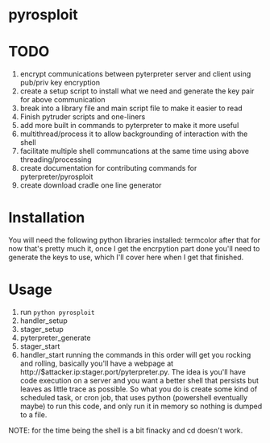 # pyrosploit
# TODO
1. encrypt communications between pyterpreter server and client using pub/priv key encryption
2. create a setup script to install what we need and generate the key pair for above communication
3. break into a library file and main script file to make it easier to read
4. Finish pytruder scripts and one-liners
5. add more built in commands to pyterpreter to make it more useful
6. multithread/process it to allow backgrounding of interaction with the shell
7. facilitate multiple shell communcations at the same time using above threading/processing
8. create documentation for contributing commands for pyterpreter/pyrosploit
9. create download cradle one line generator

# Installation
You will need the following python libraries installed: termcolor
after that for now that's pretty much it, once I get the encrpytion part done you'll need to generate the keys to use, which I'll cover here when I get that finished.

# Usage
1. run `python pyrosploit`
2. handler_setup
3. stager_setup
4. pyterpreter_generate
5. stager_start
6. handler_start
running the commands in this order will get you rocking and rolling, basically you'll have a webpage at http://$attacker.ip:stager.port/pyterpreter.py.  The idea is you'll have code execution on a server and you want a better shell that persists but leaves as little trace as possible.  So what you do is create some kind of scheduled task, or cron job, that uses python (powershell eventually maybe) to run this code, and only run it in memory so nothing is dumped to a file.

NOTE: for the time being the shell is a bit finacky and cd doesn't work.
